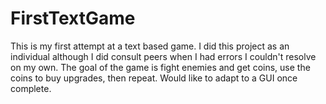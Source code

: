 # FirstTextGame
This is my first attempt at a text based game.
I did this project as an individual although I did consult peers when I had errors I couldn't resolve on my own. 
The goal of the game is fight enemies and get coins, use the coins to buy upgrades, then repeat.
Would like to adapt to a GUI once complete.
